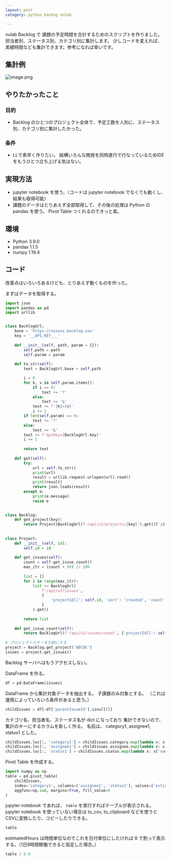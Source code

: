 ```yaml
---
layout: post
category: python backog nulab

---
```



nulab Backlog で 課題の予定時間を合計するためのスクリプトを作りました。 担当者別、ステータス別、カテゴリ別に集計します。 少しコードを変えれば、実績時間なども集計できます。参考になれば幸いです。

## 集計例

![image.png](https://qiita-image-store.s3.ap-northeast-1.amazonaws.com/0/25846/1eeb344e-ccb0-5d6e-8699-310e299932e7.png)


## やりたかったこと

### 目的

* Backlog のひとつのプロジェクト全体で、予定工数を人別に、ステータス別、カテゴリ別に集計したかった。

### 条件

* LLで素早く作りたい。 結構いろんな開発を同時進行で行なっているためIDEをもうひとつ立ち上げる気はない。

## 実現方法

* jupyter notebook を使う。（コードは jupyter notebook でなくても動くし、結果も取得可能）
* 課題のデータはとりあえず全部取得して、その後の処理は Python の pandas を使う。 Pivot Table つくれるのできっと楽。

## 環境

* Python 3.9.0
* pandas 1.1.5
* numpy 1.19.4

## コード

改善点はいろいろあるけども、とりあえず動くものを作った。

まずはデータを取得する。

```python
import json
import pandas as pd
import urllib


class BacklogUrl:
    base = 'https://xxxxxx.backlog.xxx'
    key = '__API_KEY___'
    
    def __init__(self, path, param = {}):
        self.path = path
        self.param = param
    
    def to_str(self):
        text = BacklogUrl.base + self.path

        i = 0
        for k, v in self.param.items():
            if i == 0:
                text += '?'
            else:
                text += '&'
            text += f'{k}={v}'
            i += 1
        if len(self.param) == 0:
            text += '?'
        else:
            text += '&'
        text += f'apiKey={BacklogUrl.key}'
        i += 1
        
        return text
    
    def get(self):
        try:
            url = self.to_str()
            print(url)
            result = urllib.request.urlopen(url).read()
            print(result)
            return json.loads(result)
        except e:
            print(e.message)
            raise e

            
class Backlog:
    def get_project(key):
        return Project(BacklogUrl(f'/api/v2/projects/{key}').get()['id'])
        
        
class Project:
    def __init__(self, id):
        self.id = id
        
    def get_issues(self):
        count = self.get_issue_count()
        max_itr = (count + 99) // 100
        
        list = []
        for i in range(max_itr):
            list += BacklogUrl(
                f'/api/v2/issues',
                {
                    'projectId[]': self.id, 'sort': 'created', 'count': 100, 'offset': i * 100
                }
            ).get()
            
        return list
    
    def get_issue_count(self):
        return BacklogUrl(f'/api/v2/issues/count', {'projectId[]': self.id}).get()['count']
    
# プロジェクトのキーを引数にする
project = Backlog.get_project('ABCDE')
issues = project.get_issues()
```

Backlog サーバへはもうアクセスしない。

DataFrame を作る。 

```python
df = pd.DataFrame(issues)
```

DataFrame から集計対象データを抽出する。 子課題のみ対象とする。 （これは運用によっていろいろ条件があると思う。）

```python
childIssues = df[~df['parentIssueId'].isnull()]
```

カテゴリ名、担当者名、ステータス名が dict になっており 集計できないので、 集計のキーにするカラムを新しく作る。
名前は、 category1, assignee1, status1 とした。

```python
childIssues.loc[:, 'category1'] = childIssues.category.map(lambda x: x[0]['name'])
childIssues.loc[:, 'assignee1'] = childIssues.assignee.map(lambda x: x['name'] if x is not None else None)
childIssues.loc[:, 'status1'] = childIssues.status.map(lambda x: x['name'])
```

Pivot Table を作成する。

```python
import numpy as np
table = pd.pivot_table(
    childIssues,
    index='category1', columns=['assignee1', 'status1'], values=['estimatedHours'],
    aggfunc=np.sum, margins=True, fill_value=0
)
```

jupyter notebook であれば、 `table` を実行すればテーブルが表示される。
jupyter notebook を使っていない場合は to_csv, to_clipboard などを使うとCSVに変換したり、コピーしたりできる。

```python
table
```

estimatedHours は時間単位なのでこれを日付単位にしたければ 8 で割って表示する。（1日8時間稼働できると仮定した場合。）

```python
table / 8.0
```
